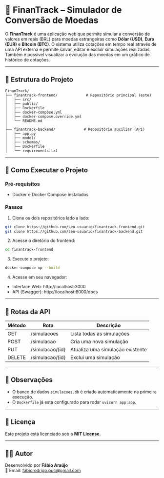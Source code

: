 # 💱 FinanTrack – Simulador de Conversão de Moedas

O **FinanTrack** é uma aplicação web que permite simular a conversão de valores em reais (BRL) para moedas estrangeiras como **Dólar (USD)**, **Euro (EUR)** e **Bitcoin (BTC)**. O sistema utiliza cotações em tempo real através de uma API externa e permite salvar, editar e excluir simulações realizadas. Também é possível visualizar a evolução das moedas em um gráfico de histórico de cotações.

---

## 🧱 Estrutura do Projeto

```
FinanTrack/
├── finantrack-frontend/             # Repositório principal (este)
│   ├── src/
│   ├── public/
│   ├── Dockerfile
│   ├── docker-compose.yml
│   ├── docker-compose.override.yml
│   └── README.md
│
├── finantrack-backend/             # Repositório auxiliar (API)
│   ├── app.py
│   ├── model/
│   ├── schemas/
│   ├── Dockerfile
│   └── requirements.txt
```

---

## 🚀 Como Executar o Projeto

### Pré-requisitos

- Docker e Docker Compose instalados

### Passos

1. Clone os dois repositórios lado a lado:

```bash
git clone https://github.com/seu-usuario/finantrack-frontend.git
git clone https://github.com/seu-usuario/finantrack-backend.git
```

2. Acesse o diretório do frontend:

```bash
cd finantrack-frontend
```

3. Execute o projeto:

```bash
docker-compose up --build
```

4. Acesse em seu navegador:

- Interface Web: http://localhost:3000
- API (Swagger): http://localhost:8000/docs

---

## 🧪 Rotas da API

| Método | Rota                  | Descrição                            |
|--------|------------------------|----------------------------------------|
| GET    | /simulacoes            | Lista todas as simulações             |
| POST   | /simulacao             | Cria uma nova simulação               |
| PUT    | /simulacao/{id}        | Atualiza uma simulação existente      |
| DELETE | /simulacao/{id}        | Exclui uma simulação                  |

---

## 📌 Observações

- O banco de dados `simulacoes.db` é criado automaticamente na primeira execução.
- O `Dockerfile` já está configurado para rodar `uvicorn app:app`.

---

## 📝 Licença

Este projeto está licenciado sob a **MIT License**.

---

## 👨‍💻 Autor

Desenvolvido por **Fábio Araújo**  
📧 Email: fabiorodrigo.puc@gmail.com
